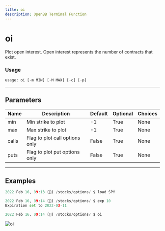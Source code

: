 ```yaml
---
title: oi
description: OpenBB Terminal Function
---
```


# oi

Plot open interest. Open interest represents the number of contracts that exist.

### Usage 
```python
usage: oi [-m MIN] [-M MAX] [-c] [-p]
```

---
## Parameters

| Name | Description | Default | Optional | Choices |
| ---- | ----------- | ------- | -------- | ------- |
| min | Min strike to plot | -1 | True | None |
| max | Max strike to plot | -1 | True | None |
| calls | Flag to plot call options only | False | True | None |
| puts | Flag to plot put options only | False | True | None |


---
## Examples

```python
2022 Feb 16, 09:13 (🦋) /stocks/options/ $ load SPY

2022 Feb 16, 09:14 (🦋) /stocks/options/ $ exp 10
Expiration set to 2022-03-11

2022 Feb 16, 09:14 (🦋) /stocks/options/ $ oi
```

![oi](https://user-images.githubusercontent.com/46355364/154282811-b8b7d36b-2e4e-44c0-8026-b244d97a8608.png)

